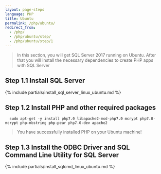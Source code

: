 ```yaml
---
layout: page-steps
language: PHP
title: Ubuntu
permalink: /php/ubuntu/
redirect_from:
  - /php/
  - /php/ubuntu/step/
  - /php/ubuntu/step/1
---
```


> In this section, you will get SQL Server 2017 running on Ubuntu. After that you will install the necessary dependencies to create PHP apps with SQL Server

## Step 1.1 Install SQL Server
{% include partials/install_sql_server_linux_ubuntu.md %}

## Step 1.2 Install PHP and other required packages

```terminal
  sudo apt-get -y install php7.0 libapache2-mod-php7.0 mcrypt php7.0-mcrypt php-mbstring php-pear php7.0-dev apache2
```
> You have successfully installed PHP on your Ubuntu machine! 
## Step 1.3 Install the ODBC Driver and SQL Command Line Utility for SQL Server

{% include partials/install_sqlcmd_linux_ubuntu.md %}

